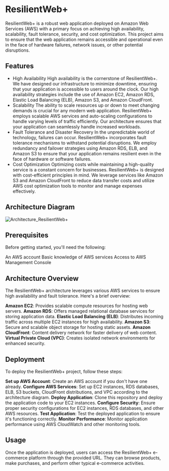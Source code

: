 
# ResilientWeb+

 
ResilientWeb+ is a robust web application deployed on Amazon Web Services (AWS) with a primary focus on achieving high availability, scalability, fault tolerance, security, and cost optimization. This project aims to ensure that the web application remains accessible and operational even in the face of hardware failures, network issues, or other potential disruptions.

## Features

-  High Availability
High availability is the cornerstone of ResilientWeb+. We have designed our infrastructure to minimize downtime, ensuring that your application is accessible to users around the clock. Our high availability strategies include the use of Amazon EC2, Amazon RDS, Elastic Load Balancing (ELB), Amazon S3, and Amazon CloudFront.
-  Scalability
The ability to scale resources up or down to meet changing demands is crucial for any modern web application. ResilientWeb+ employs scalable AWS services and auto-scaling configurations to handle varying levels of traffic efficiently. Our architecture ensures that your application can seamlessly handle increased workloads.
- Fault Tolerance and Disaster Recovery
In the unpredictable world of technology, failures can occur. ResilientWeb+ incorporates fault tolerance mechanisms to withstand potential disruptions. We employ redundancy and failover strategies using Amazon RDS, ELB, and Amazon S3 to ensure that your application remains resilient even in the face of hardware or software failures.
- Cost Optimization
Optimizing costs while maintaining a high-quality service is a constant concern for businesses. ResilientWeb+ is designed with cost-efficient principles in mind. We leverage services like Amazon S3 and Amazon CloudFront to reduce data transfer costs and utilize AWS cost optimization tools to monitor and manage expenses effectively.


## Architecture Diagram

![Architecture_ResilientWeb+](https://github.com/gitanushka/ResilientWeb-/assets/77441008/da9c7e9a-40d7-4bf2-8507-15cc49a4ac22)

## Prerequisites

Before getting started, you'll need the following:

An AWS account
Basic knowledge of AWS services
Access to AWS Management Console

## Architecture Overview
The ResilientWeb+ architecture leverages various AWS services to ensure high availability and fault tolerance. Here's a brief overview:

**Amazon EC2**: Provides scalable compute resources for hosting web servers.
**Amazon RDS**: Offers managed relational database services for storing application data.
**Elastic Load Balancing (ELB)**: Distributes incoming traffic across multiple EC2 instances for high availability.
**Amazon S3**: Secure and scalable object storage for hosting static assets.
**Amazon CloudFront**: Content delivery network for faster delivery of web content.
**Virtual Private Cloud (VPC)**: Creates isolated network environments for enhanced security.

## Deployment
To deploy the ResilientWeb+ project, follow these steps:

**Set up AWS Account**: Create an AWS account if you don't have one already.
**Configure AWS Services**: Set up EC2 instances, RDS databases, ELB, S3 buckets, CloudFront distributions, and VPC according to the architecture diagram.
**Deploy Application**: Clone this repository and deploy the application code to your EC2 instances.
**Configure Security**: Ensure proper security configurations for EC2 instances, RDS databases, and other AWS resources.
**Test Application**: Test the deployed application to ensure it's functioning correctly.
**Monitor Performance**: Monitor application performance using AWS CloudWatch and other monitoring tools.

## Usage
Once the application is deployed, users can access the ResilientWeb+ e-commerce platform through the provided URL. They can browse products, make purchases, and perform other typical e-commerce activities.
